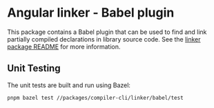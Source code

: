 # Angular linker - Babel plugin

This package contains a Babel plugin that can be used to find and link partially compiled declarations in library source code.
See the [linker package README](../README.md) for more information.

## Unit Testing

The unit tests are built and run using Bazel:

```bash
pnpm bazel test //packages/compiler-cli/linker/babel/test
```
